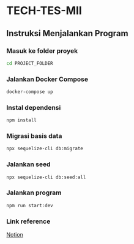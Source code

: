 # TECH-TES-MII

## Instruksi Menjalankan Program


### Masuk ke folder proyek
```bash
cd PROJECT_FOLDER
```

### Jalankan Docker Compose
```bash
docker-compose up
```

### Instal dependensi
```bash
npm install
```

### Migrasi basis data
```bash
npx sequelize-cli db:migrate
```

### Jalankan seed
```bash
npx sequelize-cli db:seed:all
```

### Jalankan program
```bash
npm run start:dev
```

### Link reference
[Notion](https://roompanda.notion.site/Technical-test-3fd0234f9c294a9ba9c0f17fd3e05144?pvs=4)
